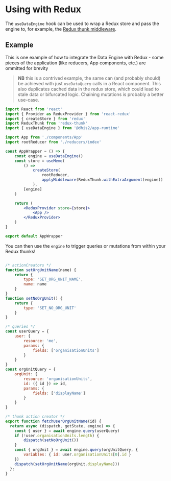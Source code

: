 # Using with Redux

The `useDataEngine` hook can be used to wrap a Redux store and pass the engine to, for example, the [Redux thunk middleware](https://github.com/reduxjs/redux-thunk).

## Example

This is one example of how to integrate the Data Engine with Redux - some pieces of the application (like reducers, App components, etc.) are ommitted for brevity

> **NB** this is a contrived example, the same can (and probably should) be achieved with just `useDataQuery` calls in a React component. This also duplicates cached data in the redux store, which could lead to stale data or bifurcated logic. Chaining mutations is probably a better use-case.

```jsx
import React from 'react'
import { Provider as ReduxProvider } from 'react-redux'
import { createStore } from 'redux'
import ReduxThunk from 'redux-thunk'
import { useDataEngine } from '@dhis2/app-runtime'

import App from './components/App'
import rootReducer from './reducers/index'

const AppWrapper = () => {
    const engine = useDataEngine()
    const store = useMemo(
        () =>
            createStore(
                rootReducer,
                applyMiddleware(ReduxThunk.withExtraArgument(engine))
            ),
        [engine]
    )

    return (
        <ReduxProvider store={store}>
            <App />
        </ReduxProvider>
    )
}

export default AppWrapper
```

You can then use the `engine` to trigger queries or mutations from within your Redux thunks!

```js

/* actionCreators */
function setOrgUnitName(name) {
    return {
        type: 'SET_ORG_UNIT_NAME',
        name: name
    }
}
function setNoOrgUnit() {
    return {
        type: 'SET_NO_ORG_UNIT'
    }
}

/* queries */
const userQuery = {
    user: {
        resource: 'me',
        params: {
            fields: ['organisationUnits']
        }
    }
}
const orgUnitQuery = {
    orgUnit: {
        resource: 'organisationUnits',
        id: ({ id }) => id,
        params: {
            fields: ['displayName']
        }
    }
}

/* thunk action creator */
export function fetchUserOrgUnitName(id) {
  return async (dispatch, getState, engine) => {
    const { user } = await engine.query(userQuery)
    if (!user.organisationUnits.length) {
        dispatch(setNoOrgUnit())
    }
    const { orgUnit } = await engine.query(orgUnitQuery, {
        variables: { id: user.organisationUnits[0].id }
    })
    dispatch(setOrgUnitName(orgUnit.displayName)))
  };
}
```
